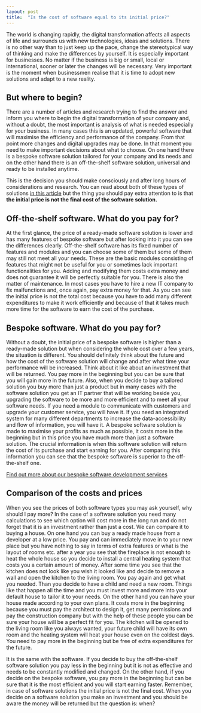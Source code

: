 ```yaml
---
layout: post
title:  "Is the cost of software equal to its initial price?"
---
```


The world is changing rapidly, the digital transformation affects all aspects of life and surrounds us with new technologies, ideas and solutions. There is no other way than to just keep up the pace, change the stereotypical way of thinking and make the differences by yourself. It is especially important for businesses. No matter if the business is big or small, local or international, sooner or later the changes will be necessary. Very important is the moment when businessmen realise that it is time to adopt new solutions and adapt to a new reality.

## But where to begin?
There are a number of articles and research trying to find the answer and inform you where to begin the digital transformation of your company and, without a doubt, the most important is analysis of what is needed especially for your business. In many cases this is an updated, powerful software that will maximise the efficiency and performance of the company. From that point more changes and digital upgrades may be done. In that moment you need to make important decisions about what to choose. On one hand there is a bespoke software solution tailored for your company and its needs and on the other hand there is an off-the-shelf software solution, universal and ready to be installed anytime.

This is the decision you should make consciously and after long hours of considerations and research. You can read about both of these types of solutions [in this article](https://headchannel.co.uk/blog/bespoke-software-vs-off-the-shelf-software/) but the thing you should pay extra attention to is that **the initial price is not the final cost of the software solution.**

## Off-the-shelf software. What do you pay for?
At the first glance, the price of a ready-made software solution is lower and has many features of bespoke software but after looking into it you can see the differences clearly. Off-the-shelf software has its fixed number of features and modules and you can choose some of them but some of them may still not meet all your needs. These are the basic modules consisting of features that might not be useful for you or sometimes lack important functionalities for you. Adding and modifying them costs extra money and does not guarantee it will be perfectly suitable for you. There is also the matter of maintenance. In most cases you have to hire a new IT company to fix malfunctions and, once again, pay extra money for that. As you can see the initial price is not the total cost because you have to add many different expenditures to make it work efficiently and because of that it takes much more time for the software to earn the cost of the purchase.

## Bespoke software. What do you pay for?
Without a doubt, the initial price of a bespoke software is higher than a ready-made solution but when considering the whole cost over a few years, the situation is different. You should definitely think about the future and how the cost of the software solution will change and after what time your performance will be increased. Think about it like about an investment that will be returned. You pay more in the beginning but you can be sure that you will gain more in the future. Also, when you decide to buy a tailored solution you buy more than just a product but in many cases with the software solution you get an IT partner that will be working beside you, upgrading the software to be more and more efficient and to meet all your software needs. If you need a module to communicate with customers and upgrade your customer service, you will have it. If you need an integrated system for many different departments to increase the data-accessibility and flow of information, you will have it. A bespoke software solution is made to maximise your profits as much as possible, it costs more in the beginning but in this price you have much more than just a software solution. The crucial information is when this software solution will return the cost of its purchase and start earning for you. After comparing this information you can see that the bespoke software is superior to the off-the-shelf one.

[Find out more about our bespoke software development services](https://headchannel.co.uk/)

## Comparison of the costs and prices
When you see the prices of both software types you may ask yourself, why should I pay more? In the case of a software solution you need many calculations to see which option will cost more in the long run and do not forget that it is an investment rather than just a cost. We can compare it to buying a house. On one hand you can buy a ready made house from a developer at a low price. You pay and can immediately move in to your new place but you have nothing to say in terms of extra features or what is the layout of rooms etc. after a year you see that the fireplace is not enough to heat the whole house so you decide to install a central heating system that costs you a certain amount of money. After some time you see that the kitchen does not look like you wish it looked like and decide to remove a wall and open the kitchen to the living room. You pay again and get what you needed. Than you decide to have a child and need a new room. Things like that happen all the time and you must invest more and more into your default house to tailor it to your needs. On the other hand you can have your house made according to your own plans. It costs more in the beginning because you must pay the architect to design it, get many permissions and pay the construction company but with the help of these people you can be sure your house will be a perfect fit for you. The kitchen will be opened to the living room like you always wanted, your future child will have its own room and the heating system will heat your house even on the coldest days. You need to pay more in the beginning but be free of extra expenditures for the future.

It is the same with the software. If you decide to buy the off-the-shelf software solution you pay less in the beginning but it is not as effective and needs to be constantly modified and changed. On the other hand, if you decide on the bespoke software, you pay more in the beginning but can be sure that it is the most efficient and you will start earning faster. Remember, in case of software solutions the initial price is not the final cost. When you decide on a software solution you make an investment and you should be aware the money will be returned but the question is: when?
